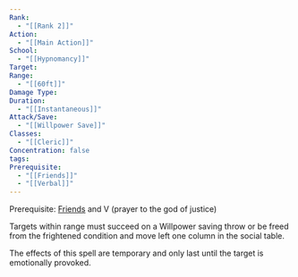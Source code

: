 ```yaml
---
Rank:
  - "[[Rank 2]]"
Action:
  - "[[Main Action]]"
School:
  - "[[Hypnomancy]]"
Target: 
Range:
  - "[[60ft]]"
Damage Type: 
Duration:
  - "[[Instantaneous]]"
Attack/Save:
  - "[[Willpower Save]]"
Classes:
  - "[[Cleric]]"
Concentration: false
tags: 
Prerequisite:
  - "[[Friends]]"
  - "[[Verbal]]"
---
```

Prerequisite: [Friends](https://www.notion.so/Friends-bb050de3b07a45dab873b77ca81a2887?pvs=21) and V (prayer to the god of justice)

Targets within range must succeed on a Willpower saving throw or be freed from the frightened condition and move left one column in the social table.

The effects of this spell are temporary and only last until the target is emotionally provoked.